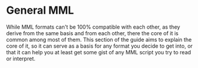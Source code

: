 # General MML

While MML formats can't be 100% compatible with each other, as they derive from the same basis and from each other, there the core of it is common among most of them. This section of the guide aims to explain the core of it, so it can serve as a basis for any format you decide to get into, or that it can help you at least get some gist of any MML script you try to read or interpret.